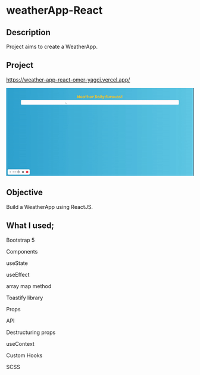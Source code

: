 # weatherApp-React

## Description

Project aims to create a WeatherApp.

## Project
https://weather-app-react-omer-yagci.vercel.app/

![Form](weatherApp.gif)

## Objective
Build a WeatherApp using ReactJS.

## What I used;

Bootstrap 5

Components

useState

useEffect

array map method

Toastify library

Props

API

Destructuring props

useContext

Custom Hooks

SCSS


